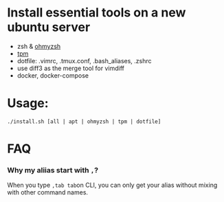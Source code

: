 # Install essential tools on a new ubuntu server

* zsh & [ohmyzsh](https://ohmyz.sh/)
* [tpm](https://github.com/tmux-plugins/tpm)
* dotfile: .vimrc, .tmux.conf, .bash_aliases, .zshrc
* use diff3 as the merge tool for vimdiff
* docker, docker-compose

# Usage:

```
./install.sh [all | apt | ohmyzsh | tpm | dotfile]
```

# FAQ

### Why my aliias start with `,`?
When you type `,tab tab`on CLI, you can only get your alias without mixing with other command names.
